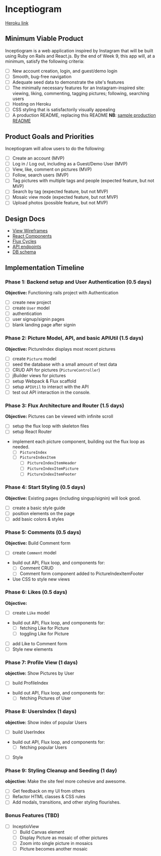 # Inceptiogram

[Heroku link][heroku]

[heroku]: http://www.inceptiogram.com

## Minimum Viable Product

Inceptiogram is a web application inspired by Instagram that will be built using Ruby on Rails and React.js.  By the end of Week 9, this app will, at a minimum, satisfy the following criteria:

- [ ] New account creation, login, and guest/demo login
- [ ] Smooth, bug-free navigation
- [ ] Adequate seed data to demonstrate the site's features
- [ ] The minimally necessary features for an Instagram-inspired site: viewing, liking, commenting, tagging pictures;
following, searching users
- [ ] Hosting on Heroku
- [ ] CSS styling that is satisfactorily visually appealing
- [ ] A production README, replacing this README **NB**: [sample production README](https://github.com/appacademy/sample-project-proposal/blob/master/docs/production_readme.md)

## Product Goals and Priorities

Inceptiogram will allow users to do the following:

<!-- This is a Markdown checklist. Use it to keep track of your
progress. Put an x between the brackets for a checkmark: [x] -->

- [ ] Create an account (MVP)
- [ ] Log in / Log out, including as a Guest/Demo User (MVP)
- [ ] View, like, comment on pictures (MVP)
- [ ] Follow, search users (MVP)
- [ ] Tag pictures with multiple tags and people (expected feature, but not MVP)
- [ ] Search by tag (expected feature, but not MVP)
- [ ] Mosaic view mode (expected feature, but not MVP)
- [ ] Upload photos (possible feature, but not MVP)

## Design Docs
* [View Wireframes][views]
* [React Components][components]
* [Flux Cycles][flux-cycles]
* [API endpoints][api-endpoints]
* [DB schema][schema]

[views]: ./docs/views.md
[components]: ./docs/components.md
[flux-cycles]: ./docs/flux-cycles.md
[api-endpoints]: ./docs/api-endpoints.md
[schema]: ./docs/schema.md

## Implementation Timeline

### Phase 1: Backend setup and User Authentication (0.5 days)

**Objective:** Functioning rails project with Authentication

- [ ] create new project
- [ ] create `User` model
- [ ] authentication
- [ ] user signup/signin pages
- [ ] blank landing page after signin

### Phase 2: Picture Model, API, and basic APIUtil (1.5 days)

**Objective:** PictureIndex displays most recent pictures

- [ ] create `Picture` model
- [ ] seed the database with a small amount of test data
- [ ] CRUD API for pictures (`PictureController`)
- [ ] jBuilder views for pictures
- [ ] setup Webpack & Flux scaffold
- [ ] setup `APIUtil` to interact with the API
- [ ] test out API interaction in the console.

### Phase 3: Flux Architecture and Router (1.5 days)

**Objective:** Pictures can be viewed with infinite scroll

- [ ] setup the flux loop with skeleton files
- [ ] setup React Router
- implement each picture component, building out the flux loop as needed.
  - [ ] `PictureIndex`
  - [ ] `PictureIndexItem`
    - [ ] `PictureIndexItemHeader`
    - [ ] `PictureIndexItemPicture`
    - [ ] `PictureIndexItemFooter`

### Phase 4: Start Styling (0.5 days)

**Objective:** Existing pages (including singup/signin) will look good.

- [ ] create a basic style guide
- [ ] position elements on the page
- [ ] add basic colors & styles

### Phase 5: Comments (0.5 days)

**Objective:** Build Comment form

- [ ] create `Comment` model
- build out API, Flux loop, and components for:
  - [ ] Comment CRUD
  - [ ] Comment form component added to PictureIndexItemFooter
- Use CSS to style new views

### Phase 6: Likes (0.5 days)

**Objective:**

- [ ] create `Like` model
- build out API, Flux loop, and components for:
  - [ ] fetching Like for Picture
  - [ ] toggling Like for Picture
- [ ] add Like to Comment form  
- [ ] Style new elements

### Phase 7: Profile View (1 days)

**objective:** Show Pictures by User

- [ ] build ProfileIndex
- build out API, Flux loop, and components for:
  - [ ] fetching Pictures of User

### Phase 8: UsersIndex (1 days)

**objective:** Show index of popular Users

- [ ] build UserIndex
- build out API, Flux loop, and components for:
  - [ ] fetching popular Users
- [ ] Style

### Phase 9: Styling Cleanup and Seeding (1 day)

**objective:** Make the site feel more cohesive and awesome.

- [ ] Get feedback on my UI from others
- [ ] Refactor HTML classes & CSS rules
- [ ] Add modals, transitions, and other styling flourishes.

### Bonus Features (TBD)
- [ ] InceptioView
  - [ ] Build Canvas element
  - [ ] Display Picture as mosaic of other pictures
  - [ ] Zoom into single picture in mosaics
  - [ ] Picture becomes another mosaic

<!-- [phase-one]: ./docs/phases/phase1.md
[phase-two]: ./docs/phases/phase2.md
[phase-three]: ./docs/phases/phase3.md
[phase-four]: ./docs/phases/phase4.md
[phase-five]: ./docs/phases/phase5.md -->
